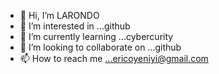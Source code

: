 - 👋 Hi, I’m LARONDO
- 👀 I’m interested in ...github
- 🌱 I’m currently learning ...cybercurity
- 💞️ I’m looking to collaborate on ...github
- 📫 How to reach me ...ericoyeniyi@gmail.com

<!---
Malcom2337/Malcom2337 is a ✨ special ✨ repository because its `README.md` (this file) appears on your GitHub profile.
You can click the Preview link to take a look at your changes.
--->
